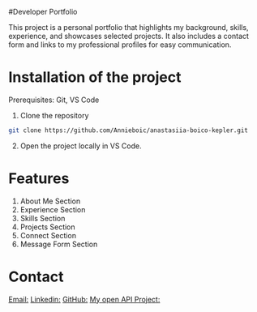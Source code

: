 #Developer Portfolio

This project is a personal portfolio that highlights my background, skills, experience, and showcases selected projects. It also includes a contact form and links to my professional profiles for easy communication.

# Installation of the project

Prerequisites: Git, VS Code

1. Clone the repository

```bash
git clone https://github.com/Annieboic/anastasiia-boico-kepler.git
```

2. Open the project locally in VS Code.

# Features

1. About Me Section
2. Experience Section
3. Skills Section
4. Projects Section
5. Connect Section
6. Message Form Section

# Contact

[Email:](anastasiia.boico@gmail.com)
[Linkedin:](http://linkedin.com/in/anastasia-boico-67bb771b9)
[GitHub:](https://github.com/Annieboic)
[My open API Project:](https://github.com/Annieboic/API-Project)
